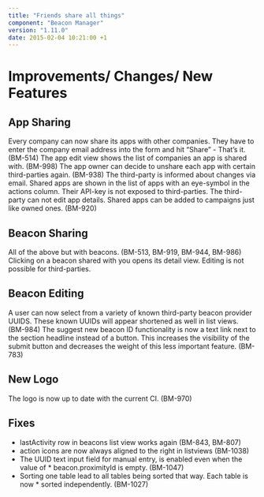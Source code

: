 ```yaml
---
title: "Friends share all things"
component: "Beacon Manager"
version: "1.11.0"
date: 2015-02-04 10:21:00 +1
---
```

# Improvements/ Changes/ New Features

## App Sharing

Every company can now share its apps with other companies. They have to enter the company email address into the form and hit “Share” - That’s it. (BM-514)
The app edit view shows the list of companies an app is shared with. (BM-998)
The app owner can decide to unshare each app with certain third-parties again. (BM-938)
The third-party is informed about changes via email.
Shared apps are shown in the list of apps with an eye-symbol in the actions column.
Their API-key is not exposed to third-parties.
The third-party can not edit app details.
Shared apps can be added to campaigns just like owned ones. (BM-920)

## Beacon Sharing
All of the above but with beacons. (BM-513, BM-919, BM-944, BM-986)
Clicking on a beacon shared with you opens its detail view. Editing is not possible for third-parties.

## Beacon Editing
A user can now select from a variety of known third-party beacon provider UUIDS. These known UUIDs will appear shortened as well in list views. (BM-984)
The suggest new beacon ID functionality is now a text link next to the section headline instead of a button. This increases the visibility of the submit button and decreases the weight of this  less important feature. (BM-783)

## New Logo
The logo is now up to date with the current CI. (BM-970)

## Fixes
* lastActivity row in beacons list view works again (BM-843, BM-807)
* action icons are now always aligned to the right in listviews (BM-1038)
* The UUID text input field for manual entry, is enabled even when the value of * beacon.proximityId is empty. (BM-1047)
* Sorting one table lead to all tables being sorted that way. Each table is now * sorted independently. (BM-1027)